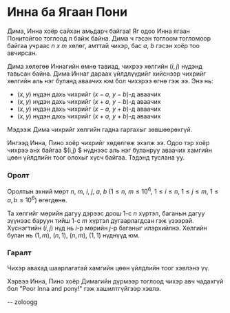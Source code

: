 Инна ба Ягаан Пони
==================
Дима, Инна хоёр сайхан амьдарч байгаа! Яг одоо Инна ягаан Понитойгоо тоглоод л
байж байна. Дима ч гэсэн тоглоом тогломоор байгаа учраас $n \ x \ m$ хөлөг,
амттай чихэр, бас $a$, $b$ гэсэн хоёр тоо авчирсан.

Дима хөлөгөө Иннагийн өмнө тавиад, чихрээ хөлгийн ($i,j$) нүдэнд тавьсан байна.
Дима Иннаг дараах үйлдлүүдийг хийснээр чихрийг хөлгийн аль нэг буланд аваачих юм
бол чихэрээ өгнө гэж ээ. Энэ нь:

 - $(x,y)$ нүдэн дахь чихрийг ($x-a$, $y-b$)-д аваачих
 - $(x,y)$ нүдэн дахь чихрийг ($x+a$, $y-b$)-д аваачих
 - $(x,y)$ нүдэн дахь чихрийг ($x-a$, $y+b$)-д аваачих
 - $(x,y)$ нүдэн дахь чихрийг ($x+a$, $y+b$)-д аваачих

Мэдээж Дима чихрийг хөлгийн гадна гаргахыг зөвшөөрөхгүй.

Ингээд Инна, Пино хоёр чихрийг хөдөлгөж эхэлж ээ. Одоо тэр хоёр чихрээ анх
байгаа $(i,j) $ нүднээс аль нэг буланруу аваачих хамгийн цөөн үйлдлийн тоог
олохыг хүсч байгаа. Тэдэнд туслана уу.


### Оролт
Оролтын эхний мөрт $n$, $m$, $i$, $j$, $a$, $b$ ($1 ≤ n$, $m ≤ 10^6$, $1 ≤ i ≤
n$, $1 ≤ j ≤ m$, $1 ≤ a, b ≤ 10^6$) өгөгдөнө.

Та хөлгийг мөрийн дагуу дэрээс доош $1$-с $n$ хүртэл, баганын дагуу зүүнээс
баруун тийш $1$-с $m$ хүртэл дугаарлагдсан гэж үзээрэй. Хүснэгтийн ($i,j$) нүд
нь $i$-р мөрийн $j$-р баганыг илэрхийлнэ. Хөлгийн булан нь ($1, m$), ($n, 1$),
($n, m$), ($1, 1$) нүднүүд юм.


### Гаралт
Чихэр авахад шаарлагатай хамгийн цөөн үйлдлийн тоог хэвлэнэ үү.

Хэрвээ Инна, Пино хоёр Димагийн дүрмээр тоглоод чихэр авч чадахгүй бол "Poor
Inna and pony!" гэж хашилтгүйгээр хэвлэ.

-- zoloogg
